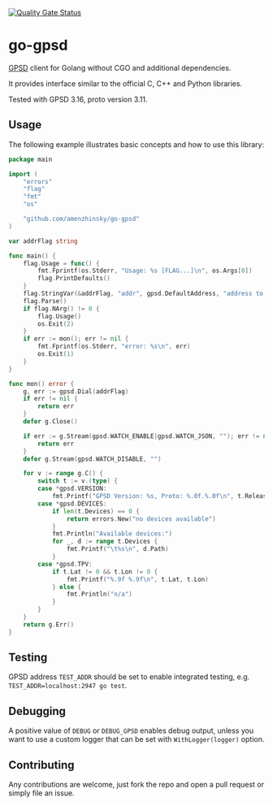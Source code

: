 [![Quality Gate Status](https://sonarcloud.io/api/project_badges/measure?project=basen_go-gpsd2&metric=alert_status)](https://sonarcloud.io/dashboard?id=basen_go-gpsd2)

# go-gpsd

[GPSD](https://gpsd.gitlab.io/gpsd/index.html) client for Golang without CGO and additional dependencies.

It provides interface similar to the official C, C++ and Python libraries.

Tested with GPSD 3.16, proto version 3.11.

## Usage

The following example illustrates basic concepts and how to use this library:

```go
package main

import (
	"errors"
	"flag"
	"fmt"
	"os"

	"github.com/amenzhinsky/go-gpsd"
)

var addrFlag string

func main() {
	flag.Usage = func() {
		fmt.Fprintf(os.Stderr, "Usage: %s [FLAG...]\n", os.Args[0])
		flag.PrintDefaults()
	}
	flag.StringVar(&addrFlag, "addr", gpsd.DefaultAddress, "address to connect to")
	flag.Parse()
	if flag.NArg() != 0 {
		flag.Usage()
		os.Exit(2)
	}
	if err := mon(); err != nil {
		fmt.Fprintf(os.Stderr, "error: %s\n", err)
		os.Exit(1)
	}
}

func mon() error {
	g, err := gpsd.Dial(addrFlag)
	if err != nil {
		return err
	}
	defer g.Close()

	if err := g.Stream(gpsd.WATCH_ENABLE|gpsd.WATCH_JSON, ""); err != nil {
		return err
	}
	defer g.Stream(gpsd.WATCH_DISABLE, "")

	for v := range g.C() {
		switch t := v.(type) {
		case *gpsd.VERSION:
			fmt.Printf("GPSD Version: %s, Proto: %.0f.%.0f\n", t.Release, t.ProtoMajor, t.ProtoMinor)
		case *gpsd.DEVICES:
			if len(t.Devices) == 0 {
				return errors.New("no devices available")
			}
			fmt.Println("Available devices:")
			for _, d := range t.Devices {
				fmt.Printf("\t%s\n", d.Path)
			}
		case *gpsd.TPV:
			if t.Lat != 0 && t.Lon != 0 {
				fmt.Printf("%.9f %.9f\n", t.Lat, t.Lon)
			} else {
				fmt.Println("n/a")
			}
		}
	}
	return g.Err()
}
```

## Testing

GPSD address `TEST_ADDR` should be set to enable integrated testing, e.g. `TEST_ADDR=localhost:2947 go test`.

## Debugging

A positive value of `DEBUG` or `DEBUG_GPSD` enables debug output, unless you want to use a custom logger that can be set with `WithLogger(logger)` option.

## Contributing

Any contributions are welcome, just fork the repo and open a pull request or simply file an issue.
